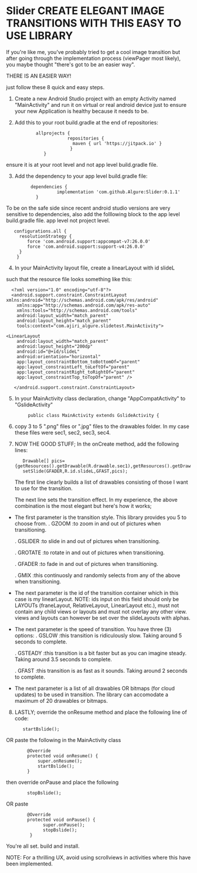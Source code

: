 # Slider CREATE ELEGANT IMAGE TRANSITIONS WITH THIS EASY TO USE LIBRARY 


  If you're like me, you've probably tried to get a cool image transition but after going through the implementation process (viewPager most likely),
you maybe thought "there's got to be an easier way".

 THERE IS AN EASIER WAY!
 
 just follow these 8 quick and easy steps.
 
 1. Create a new Android Studio project with an empty Activity named "MainActivity" and run it on virtual or real android device 
 just to ensure your new Application is healthy because it needs to be.
 
 2. Add this to your root build.gradle at the end of repositories:



                allprojects {
		                    repositories {
			                  maven { url 'https://jitpack.io' }
		                     }
	               }
 

ensure it is at your root level and not app level build.gradle file.
 
 3. Add the dependency to your app level build.gradle file:
 
 
              dependencies {
	                    implementation 'com.github.Algure:Slider:0.1.1'
	            }
 

To be on the safe side since recent android studio versions are very sensitive to dependencies, also 
add the folllowing block to the app level build.gradle file. app level not project level.

       configurations.all {
         resolutionStrategy {
            force 'com.android.support:appcompat-v7:26.0.0'
            force 'com.android.support:support-v4:26.0.0'
         }
        }

  
  
  4.  In your MainActivity layout file, create a linearLayout with id slideL
  
such that the resource file looks something like this:
  
      <?xml version="1.0" encoding="utf-8"?>
      <android.support.constraint.ConstraintLayout xmlns:android="http://schemas.android.com/apk/res/android"
        xmlns:app="http://schemas.android.com/apk/res-auto"
        xmlns:tools="http://schemas.android.com/tools"
        android:layout_width="match_parent"
        android:layout_height="match_parent"
        tools:context="com.ajiri_algure.slidetest.MainActivity">

    <LinearLayout
        android:layout_width="match_parent"
        android:layout_height="200dp"
        android:id="@+id/slideL"
        android:orientation="horizontal"
        app:layout_constraintBottom_toBottomOf="parent"
        app:layout_constraintLeft_toLeftOf="parent"
        app:layout_constraintRight_toRightOf="parent"
        app:layout_constraintTop_toTopOf="parent" />

       </android.support.constraint.ConstraintLayout>


  5. In your MainActivity class declaration, change "AppCompatActivity" to "GslideActivity"
  

              public class MainActivity extends GslideActivity {


  
  6.  copy 3 to 5 ".png" files or ".jpg" files to the drawables folder. In my case these
  files were sec1, sec2, sec3, sec4.
  
  
  7. NOW THE GOOD STUFF; In the onCreate method, add the following lines:
  
  
            Drawable[] pics={getResources().getDrawable(R.drawable.sec1),getResources().getDrawable(R.drawable.sec2),getResources().getDrawable(R.drawable.sec3)};
            setSlide(GFADER,R.id.slideL,GFAST,pics);
  

        The first line clearly builds a list of drawables consisting of those I want to use 
        for the transition.
        
        The next line sets the transition effect. In my experience, the above combination is the most elegant but here's
        how it works;
        
 - The first parameter is the transition style. This library provides you 5 to choose from.
   . GZOOM :to zoom in and out of pictures when transitioning.
   
   . GSLIDER :to slide in and out of pictures when transitioning.
   
   . GROTATE :to rotate in and out of pictures when transitioning.
   
   . GFADER :to fade in and out of pictures when transitioning.
   
   . GMIX  :this continuosly and randomly selects from any of the above when transitioning.
          
  - The next parameter is the id of the transition container which in this case is
    my linearLayout.
    NOTE: ids input on this field should only be LAYOUTs (franeLayout, RelativeLayout,
    LinearLayout etc.), must not contain any child views or layouts and must not overlay any other view.
   views and layouts can however be set over the slideLayouts with alphas.
          
  - The next parameter is the speed of transition. You have three (3) options:
    . GSLOW :this transition is ridiculously slow. Taking around 5 seconds to complete.
    
    . GSTEADY :this transition is a bit faster but as you can imagine steady. Taking around 3.5 seconds to complete.
    
    . GFAST :this transition is as fast as it sounds. Taking around 2 seconds to complete.
       
  - The next parameter is a list of all drawables OR bitmaps (for cloud updates) to be
    used in transition. The library can accomodate a maximum of 20 drawables or bitmaps.
          
     
8.  LASTLY; override the onResume method and place the following line of code:
  
           startBslide();
  
 
  
OR paste the following in the MainActivity class
  
   
  
            @Override
            protected void onResume() {
                super.onResume();
                startBslide();
            }
  
then override onPause and place the following
  
 
  
            stopBslide();
OR paste
  
            @Override
            protected void onPause() {
                  super.onPause();
                  stopBslide();
             }
You're all set. build and install.
   
NOTE: For a thrilling UX, avoid using scrollviews in activities where this have been implemented. 
  
